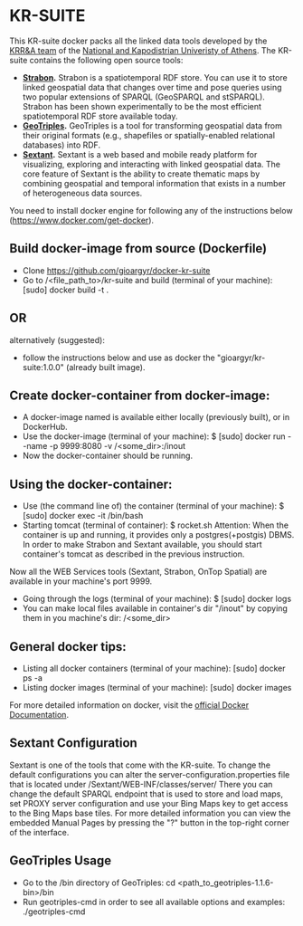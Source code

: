 # KR-SUITE
This KR-suite docker packs all the linked data tools developed by the [KRR&A team](http://kr.di.uoa.gr/) of the [National and Kapodistrian Univeristy of Athens](http://www.di.uoa.gr/). The KR-suite contains the following open source tools:
* __[Strabon](http://strabon.di.uoa.gr/).__ Strabon is a spatiotemporal RDF store. You can use it to store linked geospatial data that changes over time and pose queries using two popular extensions of SPARQL (GeoSPARQL and stSPARQL). Strabon has been shown experimentally to be the most efficient spatiotemporal RDF store available today.
* __[GeoTriples](http://geotriples.di.uoa.gr/).__ GeoTriples is a tool for transforming geospatial data from their original formats (e.g., shapefiles or spatially-enabled relational databases) into RDF.
* __[Sextant](http://sextant.di.uoa.gr/).__ Sextant is a web based and mobile ready platform for visualizing, exploring and interacting with linked geospatial data. The core feature of Sextant is the ability to create thematic maps by combining geospatial and temporal information that exists in a number of heterogeneous data sources.

You need to install docker engine for following any of the instructions below (https://www.docker.com/get-docker).

## Build docker-image from source (Dockerfile)
* Clone https://github.com/gioargyr/docker-kr-suite
* Go to /<file_path_to>/kr-suite and build (terminal of your machine): [sudo] docker build -t <docker-image-name> .

## OR
alternatively (suggested):
* follow the instructions below and use as docker <docker-image-name> the "gioargyr/kr-suite:1.0.0" (already built image).

## Create docker-container from docker-image:
* A docker-image named <docker-image-name> is available either locally (previously built), or in DockerHub.
* Use the docker-image (terminal of your machine): $ [sudo] docker run --name <docker-container-name> -p 9999:8080 -v /<some_dir>:/inout <docker-image-name>
* Now the docker-container <docker-container-name> should be running.

## Using the docker-container:
* Use (the command line of) the container (terminal of your machine): $ [sudo] docker exec -it <docker-container-name> /bin/bash
* Starting tomcat (terminal of container): $ rocket.sh
Attention: When the container is up and running, it provides only a postgres(+postgis) DBMS. In order to make Strabon and Sextant available,
you should start container's tomcat as described in the previous instruction.

Now all the WEB Services tools (Sextant, Strabon, OnTop Spatial) are available in your machine's port 9999.

* Going through the logs (terminal of your machine): $ [sudo] docker logs <docker-container-name>
* You can make local files available in container's dir "/inout" by copying them in you machine's dir: /<some_dir>

## General docker tips:
* Listing all docker containers (terminal of your machine): [sudo] docker ps -a 
* Listing docker images (terminal of your machine): [sudo] docker images

For more detailed information on docker, visit the [official Docker Documentation](https://docs.docker.com/).

## Sextant Configuration
Sextant is one of the tools that come with the KR-suite. To change the default configurations you can alter the server-configuration.properties file that is located under /Sextant/WEB-INF/classes/server/
There you can change the default SPARQL endpoint that is used to store and load maps, set PROXY server configuration and use your Bing Maps key to get access to the Bing Maps base tiles. For more detailed information you can view the embedded Manual Pages by pressing the "?" button in the top-right corner of the interface.

## GeoTriples Usage
* Go to the /bin directory of GeoTriples: cd <path_to_geotriples-1.1.6-bin>/bin
* Run geotriples-cmd in order to see all available options and examples: ./geotriples-cmd